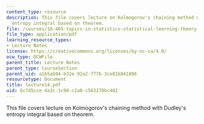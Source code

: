 ```yaml
---
content_type: resource
description: This file covers lecture on Kolmogorov's chaining method with Dudley's
  entropy integral based on theorem.
file: /courses/18-465-topics-in-statistics-statistical-learning-theory-spring-2007/6c7d5cce4a3c1c98c2a0c563270bc402_lecture14.pdf
file_type: application/pdf
learning_resource_types:
- Lecture Notes
license: https://creativecommons.org/licenses/by-nc-sa/4.0/
ocw_type: OCWFile
parent_title: Lecture Notes
parent_type: CourseSection
parent_uid: a1b5ab94-b32e-92a2-777b-3ce81b841896
resourcetype: Document
title: lecture14.pdf
uid: 6c7d5cce-4a3c-1c98-c2a0-c563270bc402
---
```

This file covers lecture on Kolmogorov's chaining method with Dudley's entropy integral based on theorem.